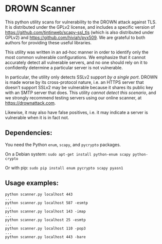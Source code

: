 DROWN Scanner
=============

This python utility scans for vulnerability to the DROWN attack against TLS.
It is distributed under the GPLv2 license, and includes a specific version of
https://github.com/tintinweb/scapy-ssl_tls (which is also distributed under GPLv2)
and
https://github.com/hiviah/pyx509.
We are grateful to both authors for providing these useful libraries.

This utility was written in an ad-hoc manner in order to identify
only the most common vulnerable configurations.
We emphasize that it cannot accurately detect all vulnerable servers,
and no one should rely on it to confidently determine a particular server is not vulnerable.

In particular, the utility only detects SSLv2 support *by a single port*.
DROWN is made worse by its cross-protocol nature, i.e.
an HTTPS server that doesn't support SSLv2 may be vulnerable
because it shares its public key with an SMTP server that does.
This utility *cannot detect this scenario*, and we strongly recommend
testing servers using our online scanner, at https://drownattack.com.

Likewise, it may also have false positives,
i.e. it may indicate a server is vulnerable when it is in fact not.

Dependencies:
--------------
You need the Python `enum`, `scapy`, and `pycrypto` packages.

On a Debian system: `sudo apt-get install python-enum scapy python-crypto`

Or with pip: `sudo pip install enum pycrypto scapy pyasn1`

Usage examples:
---------------
```
python scanner.py localhost 443
...
python scanner.py localhost 587 -esmtp
...
python scanner.py localhost 143 -imap
...
python scanner.py localhost 25 -esmtp
...
python scanner.py localhost 110 -pop3
...
python scanner.py localhost 443 -bare
````
